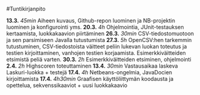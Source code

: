 #Tuntikirjanpito

**13.3.** *45min* Aiheen kuvaus, Github-repon luominen ja NB-projektin luominen ja konfigurointi yms.
**20.3.** *4h* Ohjelmointia, JUnit-testauksen kertaamista, luokkakaavion piirtäminen
**26.3.** *30min* CSV-tiedostomuotoon ja sen parsimiseen Javalla tutustumista
**27.3.** *5h* OpenCSV:hen tarkemmin tutustuminen, CSV-tiedostoista väitteet peliin lukevan luokan toteutus ja testien kirjoittaminen, vanhojen testien korjaamista. Esimerkkiväitteiden etsimistä peliä varten.
**30.3.** *2h* Esimerkkiväitteiden etsiminen, ohjelmointi
**2.4.** *2h* Highscoren toteuttaminen
**13.4.** *30min* Vastausaikaa laskeva Laskuri-luokka + testejä
**17.4.** *4h* Netbeans-ongelmia, JavaDocien kirjoittamista
**17.4.** *4h30min* Graafisen käyttöliittymän koodausta ja opettelua, sekvenssikaaviot + uusi luokkakaavio
